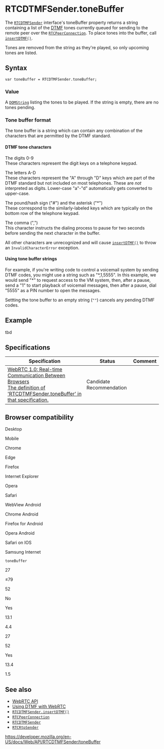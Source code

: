 # RTCDTMFSender.toneBuffer

The [`RTCDTMFSender`](../rtcdtmfsender) interface's toneBuffer property returns a string containing a list of the [DTMF](https://developer.mozilla.org/en-US/docs/Glossary/DTMF) tones currently queued for sending to the remote peer over the [`RTCPeerConnection`](../rtcpeerconnection). To place tones into the buffer, call [`insertDTMF()`](insertdtmf).

Tones are removed from the string as they're played, so only upcoming tones are listed.

## Syntax

    var toneBuffer = RTCDTMFSender.toneBuffer;

### Value

A [`DOMString`](../domstring) listing the tones to be played. If the string is empty, there are no tones pending.

### Tone buffer format

The tone buffer is a string which can contain any combination of the characters that are permitted by the DTMF standard.

#### DTMF tone characters

The digits 0-9  
These characters represent the digit keys on a telephone keypad.

The letters A-D  
These characters represent the "A" through "D" keys which are part of the DTMF standard but not included on most telephones. These are _not_ interpreted as digits. Lower-case "a"-"d" automatically gets converted to upper-case.

The pound/hash sign ("\#") and the asterisk ("\*")  
These correspond to the similarly-labeled keys which are typically on the bottom row of the telephone keypad.

The comma (",")  
This character instructs the dialing process to pause for two seconds before sending the next character in the buffer.

All other characters are unrecognized and will cause [`insertDTMF()`](insertdtmf) to throw an `InvalidCharacterError` exception.

#### Using tone buffer strings

For example, if you're writing code to control a voicemail system by sending DTMF codes, you might use a string such as "\*,1,5555". In this example, we would send "\*" to request access to the VM system, then, after a pause, send a "1" to start playback of voicemail messages, then after a pause, dial "5555" as a PIN number to open the messages.

Settting the tone buffer to an empty string (`""`) cancels any pending DTMF codes.

## Example

tbd

## Specifications

<table><thead><tr class="header"><th>Specification</th><th>Status</th><th>Comment</th></tr></thead><tbody><tr class="odd"><td><a href="https://w3c.github.io/webrtc-pc/#dom-RTCDTMFSender-tonebuffer">WebRTC 1.0: Real-time Communication Between Browsers<br />
<span class="small">The definition of 'RTCDTMFSender.toneBuffer' in that specification.</span></a></td><td><span class="spec-cr">Candidate Recommendation</span></td><td></td></tr></tbody></table>

## Browser compatibility

Desktop

Mobile

Chrome

Edge

Firefox

Internet Explorer

Opera

Safari

WebView Android

Chrome Android

Firefox for Android

Opera Android

Safari on IOS

Samsung Internet

`toneBuffer`

27

≤79

52

No

Yes

13.1

4.4

27

52

Yes

13.4

1.5

## See also

- [WebRTC API](../webrtc_api)
- [Using DTMF with WebRTC](../webrtc_api/using_dtmf)
- [`RTCDTMFSender.insertDTMF()`](insertdtmf)
- [`RTCPeerConnection`](../rtcpeerconnection)
- [`RTCDTMFSender`](../rtcdtmfsender)
- [`RTCRtpSender`](../rtcrtpsender)

<a href="https://developer.mozilla.org/en-US/docs/Web/API/RTCDTMFSender/toneBuffer" class="_attribution-link">https://developer.mozilla.org/en-US/docs/Web/API/RTCDTMFSender/toneBuffer</a>

